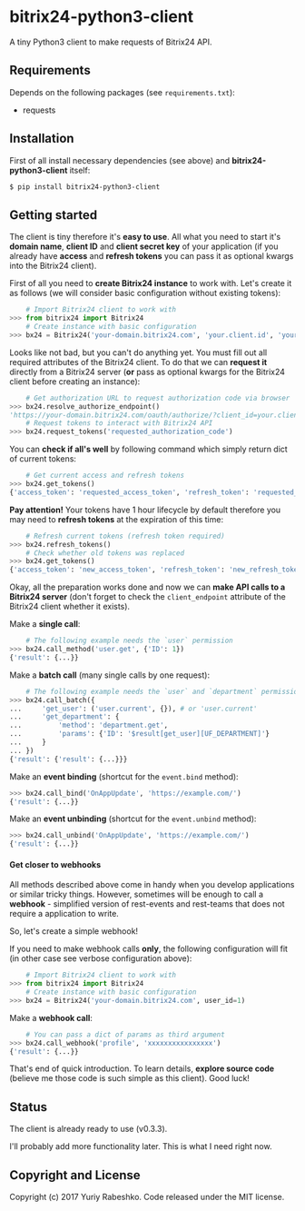 # bitrix24-python3-client
A tiny Python3 client to make requests of Bitrix24 API.

## Requirements
Depends on the following packages (see `requirements.txt`):
- requests

## Installation
First of all install necessary dependencies (see above) and **bitrix24-python3-client** itself:

```bash
$ pip install bitrix24-python3-client
```

## Getting started

The client is tiny therefore it's **easy to use**. All what you need to start it's **domain name**, **client ID** and **client secret key** of your application (if you already have **access** and **refresh tokens** you can pass it as optional kwargs into the Bitrix24 client).  

First of all you need to **create Bitrix24 instance** to work with. Let's create it as follows (we will consider basic configuration without existing tokens):

```python
    # Import Bitrix24 client to work with
>>> from bitrix24 import Bitrix24
    # Create instance with basic configuration
>>> bx24 = Bitrix24('your-domain.bitrix24.com', 'your.client.id', 'your_client_secret')
```

Looks like not bad, but you can't do anything yet. You must fill out all required attributes of the Bitrix24 client. To do that we can **request it** directly from a Bitrix24 server (**or** pass as optional kwargs for the Bitrix24 client before creating an instance):  

```python
    # Get authorization URL to request authorization code via browser
>>> bx24.resolve_authorize_endpoint()
'https://your-domain.bitrix24.com/oauth/authorize/?client_id=your.client.id&response_type=code'
    # Request tokens to interact with Bitrix24 API
>>> bx24.request_tokens('requested_authorization_code')
```

You can **check if all's well** by following command which simply return dict of current tokens:

```python
    # Get current access and refresh tokens
>>> bx24.get_tokens()
{'access_token': 'requested_access_token', 'refresh_token': 'requested_refresh_token'}
```

**Pay attention!** Your tokens have 1 hour lifecycle by default therefore you may need to **refresh tokens** at the expiration of this time:

```python
    # Refresh current tokens (refresh token required)
>>> bx24.refresh_tokens()
    # Check whether old tokens was replaced
>>> bx24.get_tokens()
{'access_token': 'new_access_token', 'refresh_token': 'new_refresh_token'}
```

Okay, all the preparation works done and now we can **make API calls to a Bitrix24 server** (don't forget to check the `client_endpoint` attribute of the Bitrix24 client whether it exists).

Make a **single call**:

```python
    # The following example needs the `user` permission
>>> bx24.call_method('user.get', {'ID': 1})
{'result': {...}}
```

Make a **batch call** (many single calls by one request):

```python
    # The following example needs the `user` and `department` permissions
>>> bx24.call_batch({
...     'get_user': ('user.current', {}), # or 'user.current'
...     'get_department': {
...         'method': 'department.get',
...         'params': {'ID': '$result[get_user][UF_DEPARTMENT]'}
...     }
... })
{'result': {'result': {...}}}
```

Make an **event binding** (shortcut for the `event.bind` method):

```python
>>> bx24.call_bind('OnAppUpdate', 'https://example.com/')
{'result': {...}}
```

Make an **event unbinding** (shortcut for the `event.unbind` method):

```python
>>> bx24.call_unbind('OnAppUpdate', 'https://example.com/')
{'result': {...}}
```

#### Get closer to webhooks

All methods described above come in handy when you develop applications or similar tricky things. However, sometimes will be enough to call a **webhook** - simplified version of rest-events and rest-teams that does not require a application to write.

So, let's create a simple webhook!

If you need to make webhook calls **only**, the following configuration will fit (in other case see verbose configuration above):

```python
    # Import Bitrix24 client to work with
>>> from bitrix24 import Bitrix24
    # Create instance with basic configuration
>>> bx24 = Bitrix24('your-domain.bitrix24.com', user_id=1)
```

Make a **webhook call**:

```python
    # You can pass a dict of params as third argument
>>> bx24.call_webhook('profile', 'xxxxxxxxxxxxxxxx')
{'result': {...}}
```


That's end of quick introduction. To learn details, **explore source code** (believe me those code is such simple as this client). Good luck!

## Status
The client is already ready to use (v0.3.3).

I'll probably add more functionality later. This is what I need right now.

## Copyright and License
Copyright (c) 2017 Yuriy Rabeshko. Code released under the MIT license.
